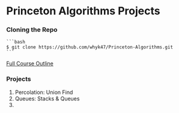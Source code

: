 # Princeton Algorithms Projects

### Cloning the Repo
    ```bash
    $ git clone https://github.com/whyk47/Princeton-Algorithms.git
    ```

[Full Course Outline](https://algs4.cs.princeton.edu/home/)

### Projects
1. Percolation: Union Find
2. Queues: Stacks & Queues
3. 
